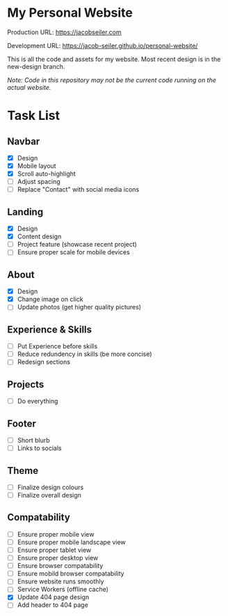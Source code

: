 # My Personal Website

Production URL: https://jacobseiler.com

Development URL: https://jacob-seiler.github.io/personal-website/

This is all the code and assets for my website.
Most recent design is in the new-design branch.

_Note: Code in this repository may not be the current code running on the actual website._

# Task List

## Navbar

-   [x] Design
-   [x] Mobile layout
-   [x] Scroll auto-highlight
-   [ ] Adjust spacing
-   [ ] Replace "Contact" with social media icons

## Landing

-   [x] Design
-   [x] Content design
-   [ ] Project feature (showcase recent project)
-   [ ] Ensure proper scale for mobile devices

## About

-   [x] Design
-   [x] Change image on click
-   [ ] Update photos (get higher quality pictures)

## Experience & Skills

-   [ ] Put Experience before skills
-   [ ] Reduce redundency in skills (be more concise)
-   [ ] Redesign sections

## Projects

-   [ ] Do everything

## Footer

-   [ ] Short blurb
-   [ ] Links to socials

## Theme

-   [ ] Finalize design colours
-   [ ] Finalize overall design

## Compatability

-   [ ] Ensure proper mobile view
-   [ ] Ensure proper mobile landscape view
-   [ ] Ensure proper tablet view
-   [ ] Ensure proper desktop view
-   [ ] Ensure browser compatability
-   [ ] Ensure mobild browser compatability
-   [ ] Ensure website runs smoothly
-   [ ] Service Workers (offline cache)
-   [x] Update 404 page design
-   [ ] Add header to 404 page
